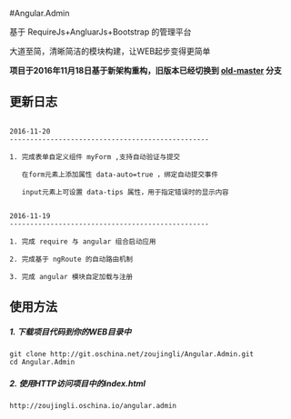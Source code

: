 #Angular.Admin

基于 RequireJs+AngluarJs+Bootstrap 的管理平台

大道至简，清晰简洁的模块构建，让WEB起步变得更简单

**项目于2016年11月18日基于新架构重构，旧版本已经切换到 [old-master](https://git.oschina.net/zoujingli/Angular.Admin/tree/old-master/) 分支**

更新日志
--
```

2016-11-20
-------------------------------------------------

1. 完成表单自定义组件 myForm ,支持自动验证与提交
   
   在form元素上添加属性 data-auto=true ，绑定自动提交事件
   
   input元素上可设置 data-tips 属性，用于指定错误时的显示内容


2016-11-19
-------------------------------------------------

1. 完成 require 与 angular 组合启动应用

2. 完成基于 ngRoute 的自动路由机制

3. 完成 angular 模块自定加载与注册

``` 

使用方法
--
##### 1. 下载项目代码到你的WEB目录中
```shell
git clone http://git.oschina.net/zoujingli/Angular.Admin.git
cd Angular.Admin
```

##### 2. 使用HTTP访问项目中的index.html
```link
http://zoujingli.oschina.io/angular.admin
```